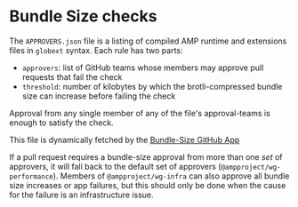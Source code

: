 # Bundle Size checks

The `APPROVERS.json` file is a listing of compiled AMP runtime and extensions
files in `globext` syntax. Each rule has two parts:

-   `approvers`: list of GitHub teams whose members may approve pull requests that
    fail the check
-   `threshold`: number of kilobytes by which the brotli-compressed bundle size
    can increase before failing the check

Approval from any single member of any of the file's approval-teams is enough to
satisfy the check.

This file is dynamically fetched by the [Bundle-Size GitHub App](https://github.com/ampproject/amp-github-apps/tree/master/bundle-size)

If a pull request requires a bundle-size approval from more than one _set_ of
approvers, it will fall back to the default set of approvers
(`@ampproject/wg-performance`). Members of `@ampproject/wg-infra` can also
approve all bundle size increases or app failures, but this should only be
done when the cause for the failure is an infrastructure issue.
